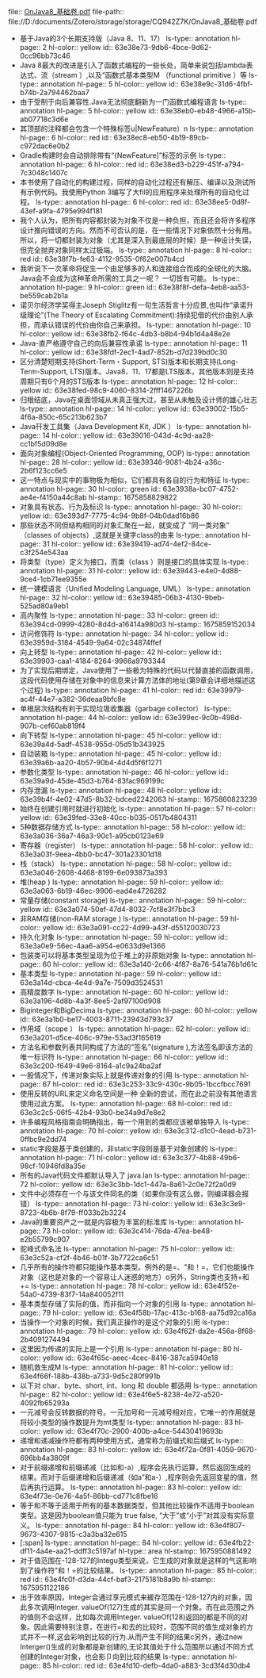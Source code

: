 file:: [OnJava8_基础卷.pdf](file://D:/documents/Zotero/storage/storage/CQ942Z7K/OnJava8_基础卷.pdf)
file-path:: file://D:/documents/Zotero/storage/storage/CQ942Z7K/OnJava8_基础卷.pdf

- 基于Java的3个长期支持版（Java 8、11、17）
  ls-type:: annotation
  hl-page:: 2
  hl-color:: yellow
  id:: 63e38e73-9db6-4bce-9d62-0cc96bb73c46
- Java 8最大的改进是引入了函数式编程的一些长处，简单来说包括lambda表达式、流（stream ）,以及“函数式基本类型M （functional primitive ）等
  ls-type:: annotation
  hl-page:: 5
  hl-color:: yellow
  id:: 63e38e9c-31d6-4fbf-b74b-2a794462baa7
- 由于受制于向后兼容性.Java无法彻底翻新为一门函数式编程语言
  ls-type:: annotation
  hl-page:: 5
  hl-color:: yellow
  id:: 63e38eb0-eb48-4966-a15b-ab07718c3d6e
- 其顶部的注释都会包含一个特殊标签u|NewFeature）n
  ls-type:: annotation
  hl-page:: 6
  hl-color:: red
  id:: 63e38ec8-eb50-4b19-89cb-c972dac6e0b2
- Gradle构建时会自动排除带有“{NewFeature]”标签的示例
  ls-type:: annotation
  hl-page:: 6
  hl-color:: red
  id:: 63e38ed3-b229-451f-a794-7c3048c1407c
- 本书使用了自动化的构建过程，同样的自动化过程还有解压、编译以及测试所有示例代码。我使用Python 3编写了大fil的应用程序来处理所有的自动化过程。
  ls-type:: annotation
  hl-page:: 6
  hl-color:: red
  id:: 63e38ee5-0d8f-43ef-a9fa-4795e994f181
- 我个人认为，把所有内容都封装为对象不仅是一种负担，而且还会将许多程序设计推向错误的方向。然而不可否认的是，在一些情况下对象依然十分有用。所以，将一切都封装为对象（尤其是深入到最底层的时候）是一种设计失误，但完全抛弃对象同样太过极端。
  ls-type:: annotation
  hl-page:: 8
  hl-color:: red
  id:: 63e38f7b-fe63-4112-9535-0f62e007b4cd
- 我听说下一次革命将促生一个由足够多的人和连接组合而成的全球化的大脑。 Java会不会成为这种革命所需的工具之一呢？ 一切皆有可能。
  ls-type:: annotation
  hl-page:: 9
  hl-color:: green
  id:: 63e38f8f-defa-4eb8-aa53-be559cab2b1a
- 诺贝尔经济学奖得主Joseph Stiglitz有一句生活哲言十分应景,也叫作“承诺升级理论”(The Theory of Escalating Commitment):持续犯借的代价由别人承担，而承认错误的代价由你自己来承担。
  ls-type:: annotation
  hl-page:: 10
  hl-color:: yellow
  id:: 63e38fb2-f64c-4db3-b8b4-94b1d4a48e2e
- Java-直严格遵守自己的向后兼容性承诺
  ls-type:: annotation
  hl-page:: 11
  hl-color:: yellow
  id:: 63e38fdf-2ec1-4ad7-852b-d7d239bd0c30
- 区分清楚短期支持(Short-Term・Support, STS)版本和长期支持(Long-Term-Support, LTS)版本。Java8、11、17都是LTS版本，其他版本则是支持周期只有6个月的STS版本
  ls-type:: annotation
  hl-page:: 12
  hl-color:: yellow
  id:: 63e38fed-98c9-4060-8314-2fff1467226b
- 归根结底，Java在桌面领域从未真正强大过，甚至从未触及设计师的雄心壮志
  ls-type:: annotation
  hl-page:: 14
  hl-color:: yellow
  id:: 63e39002-15b5-4f6a-850c-65c213b623b7
- Java幵发工具集（Java Development Kit, JDK ）
  ls-type:: annotation
  hl-page:: 14
  hl-color:: yellow
  id:: 63e39016-043d-4c9d-aa28-cc1bf5d09d8e
- 面向对象编程(Object-Oriented Programming, OOP)
  ls-type:: annotation
  hl-page:: 28
  hl-color:: yellow
  id:: 63e39346-9081-4b24-a36c-2b6f123cc6e5
- 这一特点与现实中的事物极为相似，它们都具有各自的行为和特征
  ls-type:: annotation
  hl-page:: 30
  hl-color:: green
  id:: 63e3938a-bc07-4752-ae4e-f4150a44c8ab
  hl-stamp:: 1675858829822
- 对象具有状态、行为及标识
  ls-type:: annotation
  hl-page:: 30
  hl-color:: yellow
  id:: 63e393d7-7775-4c94-9b8f-04b0dad16b86
- 那些状态不同但结构相同的对象汇聚在一起，就变成了 “同一类对象” （classes of objects）,这就是关键字class的由来
  ls-type:: annotation
  hl-page:: 31
  hl-color:: yellow
  id:: 63e39419-ad74-4ef2-84ce-c3f254e543aa
- 将类型（type）定义为接口，而类（class ）则是接口的具体实现
  ls-type:: annotation
  hl-page:: 31
  hl-color:: yellow
  id:: 63e39443-e4e0-4d88-9ce4-1cb71ee9355e
- 统一建模语言（Unified Modeling Language, UML）
  ls-type:: annotation
  hl-page:: 32
  hl-color:: yellow
  id:: 63e39485-06b3-4130-9beb-525ad80a9eb1
- 高内聚性
  ls-type:: annotation
  hl-page:: 33
  hl-color:: green
  id:: 63e394cd-0999-4280-8d4d-a16414a980d3
  hl-stamp:: 1675859152034
- 访问修饰符
  ls-type:: annotation
  hl-page:: 34
  hl-color:: yellow
  id:: 63e3959d-3184-4549-9a64-02c34874ffef
- 向上转型
  ls-type:: annotation
  hl-page:: 42
  hl-color:: yellow
  id:: 63e39903-caa1-4184-8264-9966a9793344
- 为了实现后期绑定，Java使用了一些极为特殊的代码以代替直接的函数调用，这段代码使用存储在对象中的信息来计算方法体的地址(第9章会详细地描述这个过程)
  ls-type:: annotation
  hl-page:: 41
  hl-color:: red
  id:: 63e39979-ac4f-44e7-a382-36deaa9bfc8e
- 单根层次结构有利于实现垃圾收集器（garbage collector）
  ls-type:: annotation
  hl-page:: 44
  hl-color:: yellow
  id:: 63e399ec-9c0b-498d-907b-cef60ab819f4
- 向下转型
  ls-type:: annotation
  hl-page:: 45
  hl-color:: yellow
  id:: 63e39a4d-5adf-4538-955d-05d51b343925
- 自动装箱
  ls-type:: annotation
  hl-page:: 45
  hl-color:: yellow
  id:: 63e39a6b-aa20-4b57-90b4-4d4d5f6f1271
- 参数化类型
  ls-type:: annotation
  hl-page:: 46
  hl-color:: yellow
  id:: 63e39a9d-45de-45d3-b764-83fac969199c
- 内存泄漏
  ls-type:: annotation
  hl-page:: 48
  hl-color:: yellow
  id:: 63e39b4f-4e02-47d5-8b32-bdced2242063
  hl-stamp:: 1675860823239
- 始终在创建引用时就进行初始化
  ls-type:: annotation
  hl-page:: 57
  hl-color:: yellow
  id:: 63e39fed-33e8-40cc-b035-0517b4804311
- 5种数据存储方式
  ls-type:: annotation
  hl-page:: 58
  hl-color:: yellow
  id:: 63e3a036-36a7-46a3-90c1-a95cb0123e69
- 寄存器（register）
  ls-type:: annotation
  hl-page:: 58
  hl-color:: yellow
  id:: 63e3a03f-9eea-4bb0-bc47-301a23301d18
- 栈（stack）
  ls-type:: annotation
  hl-page:: 58
  hl-color:: yellow
  id:: 63e3a046-2608-4468-8199-6e093873a393
- 堆(heap )
  ls-type:: annotation
  hl-page:: 59
  hl-color:: yellow
  id:: 63e3a063-6b19-46ec-9906-ead4e4726282
- 常量存储(constant storage)
  ls-type:: annotation
  hl-page:: 59
  hl-color:: yellow
  id:: 63e3a074-50ef-47d4-8032-7cf8e3f7bbc3
- 非RAM存储(non-RAM storage )
  ls-type:: annotation
  hl-page:: 59
  hl-color:: yellow
  id:: 63e3a091-cc22-4d99-a43f-d55120030723
- 持久化对象
  ls-type:: annotation
  hl-page:: 59
  hl-color:: yellow
  id:: 63e3a0e9-56ec-4aa6-a954-e0633d9e1366
- 包装类可以将基本类型呈现为位于堆上的非原始对象
  ls-type:: annotation
  hl-page:: 60
  hl-color:: yellow
  id:: 63e3a140-2c66-4f87-8a76-541a76b1d61c
- 基本类型
  ls-type:: annotation
  hl-page:: 59
  hl-color:: yellow
  id:: 63e3a14d-cbca-4e4d-9a7e-7509d3524531
- 高精度数字
  ls-type:: annotation
  hl-page:: 60
  hl-color:: yellow
  id:: 63e3a196-4d8b-4a3f-8ee5-2af97100d908
- Biginteger和BigDecima
  ls-type:: annotation
  hl-page:: 60
  hl-color:: yellow
  id:: 63e3a1b0-be17-4003-8711-23943d793c37
- 作用域（scope ）
  ls-type:: annotation
  hl-page:: 62
  hl-color:: yellow
  id:: 63e3a201-d5ce-406c-979e-53ad3f165619
- 方法名和参数列表共同构成了方法的“签名”(signature ),方法签名即该方法的唯一标识符
  ls-type:: annotation
  hl-page:: 66
  hl-color:: yellow
  id:: 63e3c200-f649-49e6-8164-a1c9a24ba2af
- 一股情况下，传递对象实际上就是传递对象的引用
  ls-type:: annotation
  hl-page:: 67
  hl-color:: red
  id:: 63e3c253-33c9-430c-9b05-1bccfbcc7691
- 使用反转的URL来定义命名空间是一种 全新的尝试，而在此之前没有其他语言使用过此方案。
  ls-type:: annotation
  hl-page:: 68
  hl-color:: red
  id:: 63e3c2c5-06f5-42b4-93b0-be34a9d7e8e2
- 许多编程风格指南会明确指出，每一个用到的类都应该被单独导入
  ls-type:: annotation
  hl-page:: 70
  hl-color:: yellow
  id:: 63e3c312-d1c0-4ead-b731-0ffbc9e2dd74
- static字段是基于类创建的，非static字段则是基于对象创建的
  ls-type:: annotation
  hl-page:: 71
  hl-color:: yellow
  id:: 63e3c377-4b88-49b6-98cf-10946fd8a35e
- 所有的Java代码文件都默认导入了 java.lan
  ls-type:: annotation
  hl-page:: 72
  hl-color:: yellow
  id:: 63e3c3bb-1dc1-447a-8a61-2c0e72f2a0d9
- 文件中必须存在一个与该文件同名的类（如果你没有这么做，则编译器会报错）
  ls-type:: annotation
  hl-page:: 73
  hl-color:: yellow
  id:: 63e3c3e9-8723-4b6b-8f79-ff033b2b3224
- Java的重要资产之一就是内容极为丰富的标准库
  ls-type:: annotation
  hl-page:: 73
  hl-color:: yellow
  id:: 63e3c414-76da-47ea-be48-e2b55799c907
- 驼峰式命名法
  ls-type:: annotation
  hl-page:: 75
  hl-color:: yellow
  id:: 63e3c52a-cf2f-4b46-b01f-3b7722ca6c51
- 几乎所有的操作符都只能操作基本类型。例外的是=、"和！=，它们也能操作对象（这也是对象的一个容易让人迷惑的地方）o另外，String类也支持+和+=
  ls-type:: annotation
  hl-page:: 78
  hl-color:: yellow
  id:: 63e4f52e-54a0-4739-83f7-14a840052f11
- 基本类型存储了实际的值，而非指向一个对象的引用
  ls-type:: annotation
  hl-page:: 79
  hl-color:: yellow
  id:: 63e4f58b-17ac-413c-b168-aa75d92ca16a
- 当操作一个对象的时候，我们真正操作的是这个对象的引用
  ls-type:: annotation
  hl-page:: 79
  hl-color:: yellow
  id:: 63e4f62f-da2e-456a-8f68-2b4091274494
- 这里因为传递的实际上是一个引用
  ls-type:: annotation
  hl-page:: 80
  hl-color:: yellow
  id:: 63e4f65c-aeec-4cec-8416-387ca5940e18
- 随机救生成M
  ls-type:: annotation
  hl-page:: 81
  hl-color:: yellow
  id:: 63e4f66f-188b-438b-a733-9d5c280f991b
- 以下对 char、byte、short, int、long 和 double 都适用
  ls-type:: annotation
  hl-page:: 82
  hl-color:: yellow
  id:: 63e4f6e5-8238-4e72-a520-4092fb65293a
- 一元减号会反转数据的符号。一元加号和一元减号相对应，它唯一的作用就是将较小类型的操作数提升为mt类型
  ls-type:: annotation
  hl-page:: 83
  hl-color:: yellow
  id:: 63e4f70c-2900-400b-a4ce-54430419693b
- 递增和递减操作符都有两种使用方式，通常称为前缀式和后缀式
  ls-type:: annotation
  hl-page:: 83
  hl-color:: yellow
  id:: 63e4f72a-0f81-4059-9670-696bb4a3809f
- 对于前缀递增和前缀递减（比如和-a）,程序会先执行运算，然后返回生成的结果。而对于后缀递增和后缀递减（如a”和a-）,程序则会先返回变星的值，然后再执行运算。
  ls-type:: annotation
  hl-page:: 83
  hl-color:: yellow
  id:: 63e4f73e-0e76-4a5f-86bb-cd771c8fbe16
- 等于和不等于适用于所有的基本数据类型，但其他比较操作不适用于boolean类型。这是因为boolean值只能为 true false, “大于”或“小于”对其没有实际意义。
  ls-type:: annotation
  hl-page:: 84
  hl-color:: yellow
  id:: 63e4f807-9673-4307-9815-c3a3ba32e615
- [:span]
  ls-type:: annotation
  hl-page:: 84
  hl-color:: yellow
  id:: 63e4fb22-df11-4a4e-aa21-ddff3c5197af
  hl-type:: area
  hl-stamp:: 1675950881492
- 对于值范围在-128-127的Integu类型来说，它生成的对象就是这样的气这影响到了操作符"和！=的比较结果。
  ls-type:: annotation
  hl-page:: 85
  hl-color:: red
  id:: 63e4fc0f-d3da-44cf-baf3-2175181b8a9b
  hl-stamp:: 1675951122186
- 出于效率原因，Integer会通过享元模式来緩存范围在-128-127内的对象，因此多次调用Integer. valueOf(127)生成的其实是同一个対象。而在此范围之外的值则不会这样，比如每次调用Integer. valueOf(128)返回的都是不同的对象。因此需要特别注意，在逬行=和去的比较时，范围不同的值生成对象的方式并不一样,这会彩响到比较的行为.从而产生不同的结果c另外，通过new Interger()生成的对象都是新创建的,无论其值处于什么范围所以通过不同方式创建的Integer对象，也会影卩向到比较的结果
  ls-type:: annotation
  hl-page:: 85
  hl-color:: red
  id:: 63e4fd10-defb-4da0-a883-3cd3f4d30db4